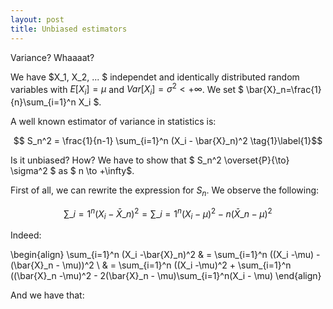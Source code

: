 ```yaml
---
layout: post
title: Unbiased estimators
---
```


Variance? Whaaaat?

We have $X_1, X_2, ... $ independet and identically distributed random variables with $E[X_i]=\mu$ and $Var[X_i]=\sigma^2 < + \infty$. We set $ \bar{X}\_n=\frac{1}{n}\sum\_{i=1}^n X_i $.

A well known estimator of variance in statistics is:

$$ S_n^2 = \frac{1}{n-1} \sum_{i=1}^n (X_i - \bar{X}_n)^2 \tag{1}\label{1}$$

Is it unbiased? How? We have to show that $ S_n^2 \overset{P}{\to} \sigma^2 $ as $ n \to +\infty$.

First of all, we can rewrite the expression for $S_n$. We observe the following:

$$ \sum\_{i=1}^n (X_i -\bar{X}\_n)^2 = \sum\_{i=1}^n (X_i -\mu)^2 - n(\bar{X}\_n-\mu)^2 $$

Indeed:

\begin{align}
  \sum\_{i=1}^n (X_i -\bar{X}\_n)^2 & = \sum\_{i=1}^n ((X_i -\mu) - (\bar{X}\_n - \mu))^2 \\
   & = \sum\_{i=1}^n ((X_i -\mu)^2 + \sum\_{i=1}^n ((\bar{X}\_n -\mu)^2 - 2(\bar{X}\_n - \mu)\sum\_{i=1}^n(X_i - \mu)
\end{align}

And we have that:
